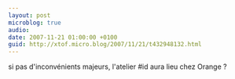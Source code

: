 ```yaml
---
layout: post
microblog: true
audio: 
date: 2007-11-21 01:00:00 +0100
guid: http://xtof.micro.blog/2007/11/21/t432948132.html
---
```

si pas d'inconvénients majeurs, l'atelier #id aura lieu chez Orange ?
